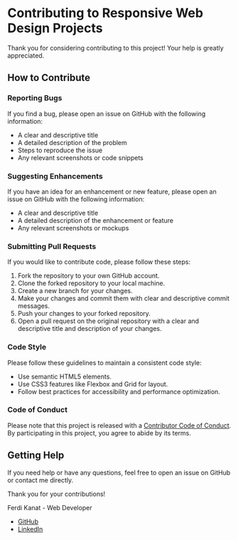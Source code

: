 # Contributing to Responsive Web Design Projects

Thank you for considering contributing to this project! Your help is greatly appreciated.

## How to Contribute

### Reporting Bugs

If you find a bug, please open an issue on GitHub with the following information:

- A clear and descriptive title
- A detailed description of the problem
- Steps to reproduce the issue
- Any relevant screenshots or code snippets

### Suggesting Enhancements

If you have an idea for an enhancement or new feature, please open an issue on GitHub with the following information:

- A clear and descriptive title
- A detailed description of the enhancement or feature
- Any relevant screenshots or mockups

### Submitting Pull Requests

If you would like to contribute code, please follow these steps:

1. Fork the repository to your own GitHub account.
2. Clone the forked repository to your local machine.
3. Create a new branch for your changes.
4. Make your changes and commit them with clear and descriptive commit messages.
5. Push your changes to your forked repository.
6. Open a pull request on the original repository with a clear and descriptive title and description of your changes.

### Code Style

Please follow these guidelines to maintain a consistent code style:

- Use semantic HTML5 elements.
- Use CSS3 features like Flexbox and Grid for layout.
- Follow best practices for accessibility and performance optimization.

### Code of Conduct

Please note that this project is released with a [Contributor Code of Conduct](CODE_OF_CONDUCT.md). By participating in this project, you agree to abide by its terms.

## Getting Help

If you need help or have any questions, feel free to open an issue on GitHub or contact me directly.

Thank you for your contributions!

Ferdi Kanat - Web Developer

- [GitHub](https://github.com/ferdi-kanat)
- [LinkedIn](https://www.linkedin.com/in/ferdi-k-0b4528272/)
